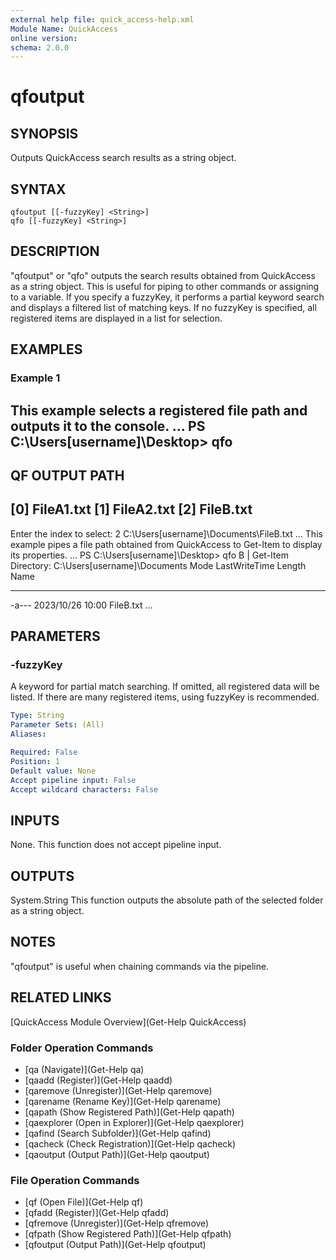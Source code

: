 ```yaml
---
external help file: quick_access-help.xml
Module Name: QuickAccess
online version:
schema: 2.0.0
---
```


# qfoutput

## SYNOPSIS
Outputs QuickAccess search results as a string object.

## SYNTAX

```
qfoutput [[-fuzzyKey] <String>]
qfo [[-fuzzyKey] <String>]
```

## DESCRIPTION
"qfoutput" or "qfo" outputs the search results obtained from QuickAccess as a string object.
This is useful for piping to other commands or assigning to a variable.
If you specify a fuzzyKey, it performs a partial keyword search and displays a filtered list of matching keys.
If no fuzzyKey is specified, all registered items are displayed in a list for selection.

## EXAMPLES

### Example 1
This example selects a registered file path and outputs it to the console.
...
PS C:\Users\[username]\Desktop> qfo
--------------------------------
QF OUTPUT PATH
--------------------------------
[0] FileA1.txt
[1] FileA2.txt
[2] FileB.txt
--------------------------------
Enter the index to select: 2
C:\Users\[username]\Documents\FileB.txt
...
This example pipes a file path obtained from QuickAccess to Get-Item to display its properties.
...
PS C:\Users\[username]\Desktop> qfo B | Get-Item
Directory: C:\Users\[username]\Documents
Mode                 LastWriteTime         Length Name
----                 -------------         ------ ----
-a---         2023/10/26 10:00                   FileB.txt
...
## PARAMETERS

### -fuzzyKey
A keyword for partial match searching.
If omitted, all registered data will be listed.
If there are many registered items, using fuzzyKey is recommended.

```yaml
Type: String
Parameter Sets: (All)
Aliases:

Required: False
Position: 1
Default value: None
Accept pipeline input: False
Accept wildcard characters: False
```
## INPUTS
None. This function does not accept pipeline input.
## OUTPUTS
System.String
This function outputs the absolute path of the selected folder as a string object.
## NOTES
"qfoutput" is useful when chaining commands via the pipeline.
## RELATED LINKS
[QuickAccess Module Overview](Get-Help QuickAccess)
### Folder Operation Commands
* [qa (Navigate)](Get-Help qa)
* [qaadd (Register)](Get-Help qaadd)
* [qaremove (Unregister)](Get-Help qaremove)
* [qarename (Rename Key)](Get-Help qarename)
* [qapath (Show Registered Path)](Get-Help qapath)
* [qaexplorer (Open in Explorer)](Get-Help qaexplorer)
* [qafind (Search Subfolder)](Get-Help qafind)
* [qacheck (Check Registration)](Get-Help qacheck)
* [qaoutput (Output Path)](Get-Help qaoutput)
### File Operation Commands
* [qf (Open File)](Get-Help qf)
* [qfadd (Register)](Get-Help qfadd)
* [qfremove (Unregister)](Get-Help qfremove)
* [qfpath (Show Registered Path)](Get-Help qfpath)
* [qfoutput (Output Path)](Get-Help qfoutput)